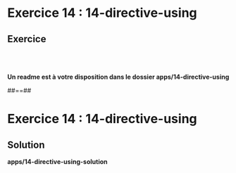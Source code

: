 <!-- .slide: class="exercice" -->

# Exercice 14 : 14-directive-using

## Exercice<br>

<br><br>

<b>Un readme est à votre disposition dans le dossier apps/14-directive-using</b>

##==##

<!-- .slide: class="exercice full-center" -->

# Exercice 14 : 14-directive-using
## Solution

<b>apps/14-directive-using-solution</b>
